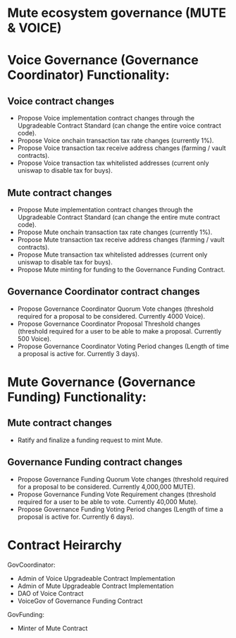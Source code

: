 # Mute ecosystem governance (MUTE & VOICE)


# Voice Governance (Governance Coordinator) Functionality:

## Voice contract changes

- Propose Voice implementation contract changes through the Upgradeable Contract Standard (can change the entire voice contract code).
- Propose Voice onchain transaction tax rate changes (currently 1%).
- Propose Voice transaction tax receive address changes (farming / vault contracts).
- Propose Voice transaction tax whitelisted addresses (current only uniswap to disable tax for buys).


## Mute contract changes

- Propose Mute implementation contract changes through the Upgradeable Contract Standard (can change the entire mute contract code).
- Propose Mute onchain transaction tax rate changes (currently 1%).
- Propose Mute transaction tax receive address changes (farming / vault contracts).
- Propose Mute transaction tax whitelisted addresses (current only uniswap to disable tax for buys).
- Propose Mute minting for funding to the Governance Funding Contract.


## Governance Coordinator contract changes

- Propose Governance Coordinator Quorum Vote changes (threshold required for a proposal to be considered. Currently 4000 Voice).
- Propose Governance Coordinator Proposal Threshold changes (threshold required for a user to be able to make a proposal. Currently 500 Voice).
- Propose Governance Coordinator Voting Period changes (Length of time a proposal is active for. Currently 3 days).


# Mute Governance (Governance Funding) Functionality:

## Mute contract changes

- Ratify and finalize a funding request to mint Mute.


## Governance Funding contract changes

- Propose Governance Funding Quorum Vote changes (threshold required for a proposal to be considered. Currently 4,000,000 MUTE).
- Propose Governance Funding Vote Requirement changes (threshold required for a user to be able to vote. Currently 40,000 Mute).
- Propose Governance Funding Voting Period changes (Length of time a proposal is active for. Currently 6 days).



# Contract Heirarchy

GovCoordinator:
- Admin of Voice Upgradeable Contract Implementation
- Admin of Mute Upgradeable Contract Implementation
- DAO of Voice Contract
- VoiceGov of Governance Funding Contract

GovFunding:
- Minter of Mute Contract
